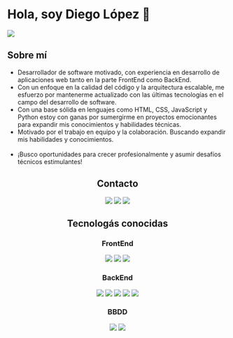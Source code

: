 <div>
	<h1>Hola, soy Diego López 👋</h1>
  <img src="https://www.gruposicom.com/wp-content/uploads/2022/07/php-vigo.png">
  <h2>Sobre mí</h2>
  	<ul>
    	<li>Desarrollador de software motivado, con experiencia en desarrollo de aplicaciones web tanto en la parte FrontEnd como BackEnd.</li> 
    	<li>Con un enfoque en la calidad del código y la arquitectura escalable, me esfuerzo por mantenerme actualizado con las últimas tecnologías en el campo del desarrollo de software.</li>
    	<li>Con una base sólida en lenguajes como HTML, CSS, JavaScript y Python estoy con ganas por sumergirme en proyectos emocionantes para expandir mis conocimientos y habilidades técnicas.       </li> 
    	<li>Motivado por el trabajo en equipo y la colaboración. Buscando expandir mis habilidades y conocimientos.</li>
    	<br>
    	<li>¡Busco oportunidades para crecer profesionalmente y asumir desafíos técnicos estimulantes!</li>
  	</ul>
  
<div align="center">
  <h2>Contacto</h2>
  <a href="#"><img src="https://img.shields.io/badge/Gmail-D14836?style=for-the-badge&logo=gmail&logoColor=white"></a>
  <a href="#"><img src="https://img.shields.io/badge/LinkedIn-0077B5?style=for-the-badge&logo=linkedin&logoColor=white"></a>
  <a href="#"><img src="https://img.shields.io/badge/GitHub-100000?style=for-the-badge&logo=github&logoColor=white"></a>
</div>

<div align="center">
  <h2>Tecnologás conocidas</h2>
  
  <h3>FrontEnd</h3>
  <img src="https://skillicons.dev/icons?i=html">
  <img src="https://skillicons.dev/icons?i=css">
  <img src="https://skillicons.dev/icons?i=js">
  
  <h3>BackEnd</h3>
  <img src="https://skillicons.dev/icons?i=python">
  <img src="https://skillicons.dev/icons?i=django">
  <img src="https://skillicons.dev/icons?i=fastapi">
  <img src="https://skillicons.dev/icons?i=nodejs">
  <img src="https://skillicons.dev/icons?i=express">

  <h3>BBDD</h3>
  <img src="https://skillicons.dev/icons?i=mysql">
  <img src="https://skillicons.dev/icons?i=mongo">
</div>
